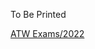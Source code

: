 To Be Printed


[ATW Exams/2022](https://github.com/setrar/ATWireless/blob/main/Exams/2022/REPORT.pdf)
